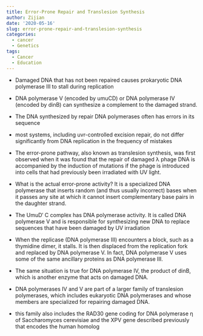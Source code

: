 ```yaml
---
title: Error-Prone Repair and Translesion Synthesis
author: Zijian
date: '2020-05-16'
slug: error-prone-repair-and-translesion-synthesis
categories:
  - cancer
  - Genetics
tags:
  - Cancer
  - Education
---
```


+ Damaged DNA that has not been repaired causes
prokaryotic DNA polymerase III to stall during replication

+ DNA polymerase V (encoded by umuCD) or DNA
polymerase IV (encoded by dinB) can synthesize a
complement to the damaged strand.

+ The DNA synthesized by repair DNA polymerases often
has errors in its sequence

+ most systems,
including uvr-controlled excision repair, do not differ significantly
from DNA replication in the frequency of mistakes

+ The error-prone pathway, also known as translesion synthesis,
was first observed when it was found that the repair of damaged λ
phage DNA is accompanied by the induction of mutations if the
phage is introduced into cells that had previously been irradiated
with UV light.

+ What is the actual error-prone activity? It is a specialized DNA
polymerase that inserts random (and thus usually incorrect) bases
when it passes any site at which it cannot insert complementary
base pairs in the daughter strand.

+ The UmuD′ C complex has DNA polymerase activity. It is called
DNA polymerase V and is responsible for synthesizing new DNA to
replace sequences that have been damaged by UV irradiation

+ When the replicase (DNA polymerase III) encounters a block, such
as a thymidine dimer, it stalls. It is then displaced from the
replication fork and replaced by DNA polymerase V. In fact, DNA
polymerase V uses some of the same ancillary proteins as DNA
polymerase III.

+ The same situation is true for DNA polymerase IV,
the product of dinB, which is another enzyme that acts on
damaged DNA.

+ DNA polymerases IV and V are part of a larger family of
translesion polymerases, which includes eukaryotic DNA
polymerases and whose members are specialized for repairing
damaged DNA.

+ this family also includes
the RAD30 gene coding for DNA polymerase η of Saccharomyces
cerevisiae and the XPV gene described previously that encodes
the human homolog
